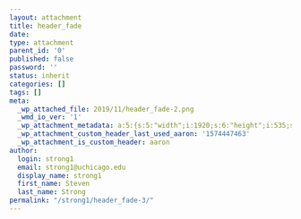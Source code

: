 ```yaml
---
layout: attachment
title: header_fade
date: 
type: attachment
parent_id: '0'
published: false
password: ''
status: inherit
categories: []
tags: []
meta:
  _wp_attached_file: 2019/11/header_fade-2.png
  _wmd_io_ver: '1'
  _wp_attachment_metadata: a:5:{s:5:"width";i:1920;s:6:"height";i:535;s:4:"file";s:25:"2019/11/header_fade-2.png";s:5:"sizes";a:7:{s:9:"thumbnail";a:4:{s:4:"file";s:25:"header_fade-2-150x150.png";s:5:"width";i:150;s:6:"height";i:150;s:9:"mime-type";s:9:"image/png";}s:6:"medium";a:4:{s:4:"file";s:24:"header_fade-2-300x84.png";s:5:"width";i:300;s:6:"height";i:84;s:9:"mime-type";s:9:"image/png";}s:12:"medium_large";a:4:{s:4:"file";s:25:"header_fade-2-768x214.png";s:5:"width";i:768;s:6:"height";i:214;s:9:"mime-type";s:9:"image/png";}s:5:"large";a:4:{s:4:"file";s:26:"header_fade-2-1024x285.png";s:5:"width";i:1024;s:6:"height";i:285;s:9:"mime-type";s:9:"image/png";}s:26:"aaron-featured-posts-thumb";a:4:{s:4:"file";s:25:"header_fade-2-360x100.png";s:5:"width";i:360;s:6:"height";i:100;s:9:"mime-type";s:9:"image/png";}s:27:"aaron-featured-image-header";a:4:{s:4:"file";s:26:"header_fade-2-1920x535.png";s:5:"width";i:1920;s:6:"height";i:535;s:9:"mime-type";s:9:"image/png";}s:25:"aaron-jetpack-testimonial";a:4:{s:4:"file";s:24:"header_fade-2-100x28.png";s:5:"width";i:100;s:6:"height";i:28;s:9:"mime-type";s:9:"image/png";}}s:10:"image_meta";a:12:{s:8:"aperture";s:1:"0";s:6:"credit";s:0:"";s:6:"camera";s:0:"";s:7:"caption";s:0:"";s:17:"created_timestamp";s:1:"0";s:9:"copyright";s:0:"";s:12:"focal_length";s:1:"0";s:3:"iso";s:1:"0";s:13:"shutter_speed";s:1:"0";s:5:"title";s:0:"";s:11:"orientation";s:1:"0";s:8:"keywords";a:0:{}}}
  _wp_attachment_custom_header_last_used_aaron: '1574447463'
  _wp_attachment_is_custom_header: aaron
author:
  login: strong1
  email: strong1@uchicago.edu
  display_name: strong1
  first_name: Steven
  last_name: Strong
permalink: "/strong1/header_fade-3/"
---
```

